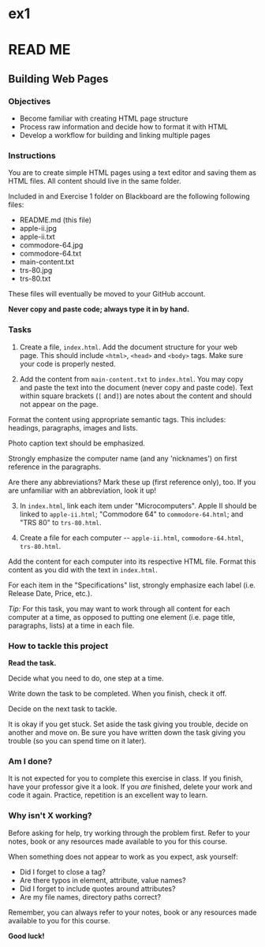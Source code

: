 # ex1
# READ ME

## Building Web Pages


### Objectives

- Become familiar with creating HTML page structure
- Process raw information and decide how to format it with HTML
- Develop a workflow for building and linking multiple pages


### Instructions

You are to create simple HTML pages using a text editor and saving them as HTML files. All content should live in the same folder. 

Included in and Exercise 1 folder on Blackboard are the following following files:

- README.md (this file)
- apple-ii.jpg
- apple-ii.txt
- commodore-64.jpg
- commodore-64.txt
- main-content.txt
- trs-80.jpg
- trs-80.txt

These files will eventually be moved to your GitHub account. 


**Never copy and paste code; always type it in by hand.**


### Tasks

1. Create a file, `index.html`. Add the document structure for your web page. This should include `<html>`, `<head>` and `<body>` tags. Make sure your code is properly nested.

2. Add the content from `main-content.txt` to `index.html`. You may copy and paste the text into the document (never copy and paste code). Text within square brackets (`[` and`]`) are notes about the content and should not appear on the page.

  Format the content using appropriate semantic tags. This includes: headings, paragraphs, images and lists.

  Photo caption text should be emphasized.

  Strongly emphasize the computer name (and any 'nicknames') on first reference in the paragraphs.

  Are there any abbreviations? Mark these up (first reference only), too. If you are unfamiliar with an abbreviation, look it up!

3. In `index.html`, link each item under "Microcomputers". Apple II should be linked to `apple-ii.html`; "Commodore 64" to `commodore-64.html`; and "TRS 80" to `trs-80.html`.

4. Create a file for each computer -- `apple-ii.html`, `commodore-64.html`, `trs-80.html`.

  Add the content for each computer into its respective HTML file. Format this content as you did with the text in `index.html`.

  For each item in the "Specifications" list, strongly emphasize each label (i.e. Release Date, Price, etc.).

  *Tip:* For this task, you may want to work through all content for each computer at a time, as opposed to putting one element (i.e. page title, paragraphs, lists) at a time in each file.


### How to tackle this project

**Read the task.**

Decide what you need to do, one step at a time.

Write down the task to be completed. When you finish, check it off.

Decide on the next task to tackle.

It is okay if you get stuck. Set aside the task giving you trouble, decide on another and move on. Be sure you have written down the task giving you trouble (so you can spend time on it later).


### Am I done?

It is not expected for you to complete this exercise in class. If you finish, have your professor give it a look. If you *are* finished, delete your work and code it again. Practice, repetition is an excellent way to learn.


### Why isn't X working?

Before asking for help, try working through the problem first. Refer to your notes, book or any resources made available to you for this course.

When something does not appear to work as you expect, ask yourself:

  - Did I forget to close a tag?
  - Are there typos in element, attribute, value names?
  - Did I forget to include quotes around attributes?
  - Are my file names, directory paths correct?

Remember, you can always refer to your notes, book or any resources made available to you for this course.

**Good luck!**
